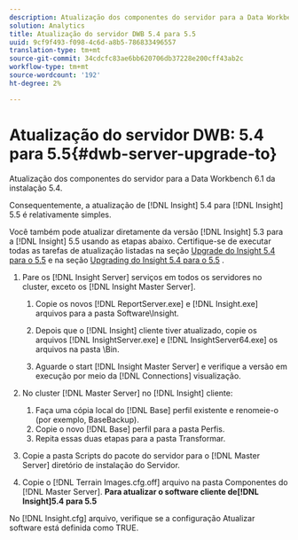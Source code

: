 ```yaml
---
description: Atualização dos componentes do servidor para a Data Workbench 6.1 da instalação 5.4.
solution: Analytics
title: Atualização do servidor DWB 5.4 para 5.5
uuid: 9cf9f493-f098-4c6d-a8b5-786833496557
translation-type: tm+mt
source-git-commit: 34cdcfc83ae6bb620706db37228e200cff43ab2c
workflow-type: tm+mt
source-wordcount: '192'
ht-degree: 2%

---
```



# Atualização do servidor DWB: 5.4 para 5.5{#dwb-server-upgrade-to}

Atualização dos componentes do servidor para a Data Workbench 6.1 da instalação 5.4.

Consequentemente, a atualização de [!DNL Insight] 5.4 para [!DNL Insight] 5.5 é relativamente simples.

Você também pode atualizar diretamente da versão [!DNL Insight] 5.3 para a [!DNL Insight] 5.5 usando as etapas abaixo. Certifique-se de executar todas as tarefas de atualização listadas na seção [Upgrade do Insight 5.4 para o 5.5](../../../../home/c-inst-svr/c-upgrd-uninst-sftwr/c-upgrd-sftwr/t-upgrd-to-5.5.md#task-b581e47952e941158d52db3e68f076b9) e na seção [Upgrading do Insight 5.4 para o 5.5](../../../../home/c-inst-svr/c-upgrd-uninst-sftwr/c-upgrd-sftwr/t-upgrd-to-5.5.md#task-b581e47952e941158d52db3e68f076b9) .

1. Pare os [!DNL Insight Server] serviços em todos os servidores no cluster, exceto os [!DNL Insight Master Server].

   1. Copie os novos [!DNL ReportServer.exe] e [!DNL Insight.exe] arquivos para a pasta Software\Insight.

   1. Depois que o [!DNL Insight] cliente tiver atualizado, copie os arquivos [!DNL InsightServer.exe] e [!DNL InsightServer64.exe] os arquivos na pasta \Bin.

   1. Aguarde o start [!DNL Insight Master Server] e verifique a versão em execução por meio da [!DNL Connections] visualização.

1. No cluster [!DNL Master Server] no [!DNL Insight] cliente:

   1. Faça uma cópia local do [!DNL Base] perfil existente e renomeie-o (por exemplo, BaseBackup).
   1. Copie o novo [!DNL Base] perfil para a pasta Perfis.
   1. Repita essas duas etapas para a pasta Transformar.

1. Copie a pasta Scripts do pacote do servidor para o [!DNL Master Server] diretório de instalação do Servidor.
1. Copie o [!DNL Terrain Images.cfg.off] arquivo na pasta Componentes do [!DNL Master Server].
   **Para atualizar o software cliente de[!DNL Insight]5.4 para 5.5**

No [!DNL Insight.cfg] arquivo, verifique se a configuração Atualizar software está definida como TRUE.
